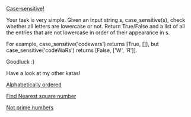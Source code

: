 [Case-sensitive!](https://www.codewars.com/kata/5a805631ba1bb55b0c0000b8)

Your task is very simple. Given an input string s, case_sensitive(s), check whether all letters are lowercase or not. Return True/False and a list of all the entries that are not lowercase in order of their appearance in s.

For example, case_sensitive('codewars') returns [True, []], but case_sensitive('codeWaRs') returns [False, ['W', 'R']].

Goodluck :)

Have a look at my other katas!

[Alphabetically ordered](https://www.codewars.com/kata/5a8059b1fd577709860000f6)

[Find Nearest square number](https://www.codewars.com/kata/5a805d8cafa10f8b930005ba)

[Not prime numbers](https://www.codewars.com/kata/5a9a70cf5084d74ff90000f7)


